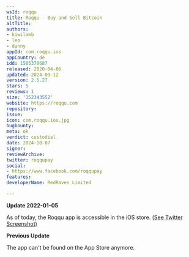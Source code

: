 ```yaml
---
wsId: roqqu
title: Roqqu - Buy and Sell Bitcoin
altTitle: 
authors:
- kiwilamb
- leo
- danny
appId: com.roqqu.ios
appCountry: de
idd: 1505370687
released: 2020-04-06
updated: 2024-09-12
version: 2.5.27
stars: 5
reviews: 1
size: '152343552'
website: https://roqqu.com
repository: 
issue: 
icon: com.roqqu.ios.jpg
bugbounty: 
meta: ok
verdict: custodial
date: 2024-10-07
signer: 
reviewArchive: 
twitter: roqqupay
social:
- https://www.facebook.com/roqqupay
features: 
developerName: RedRaven Limited

---
```


**Update 2022-01-05**

As of today, the Roqqu app is accessible in the iOS store. [(See Twitter Screenshot)](https://twitter.com/BitcoinWalletz/status/1478689829051420673)

**Previous Update**

The app can't be found on the App Store anymore.